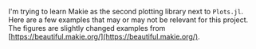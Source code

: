 I'm trying to learn Makie as the second plotting library next to `Plots.jl`. Here are a few examples that may or may not be relevant for this project. The figures are slightly changed examples from [https://beautiful.makie.org/](https://beautiful.makie.org/). 